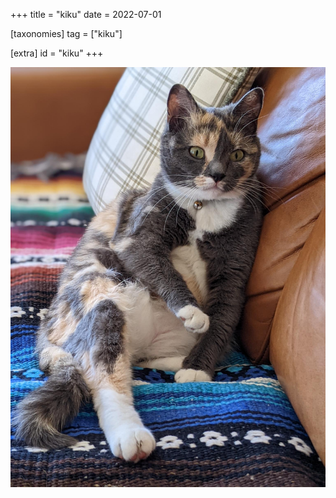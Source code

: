 +++
title = "kiku"
date = 2022-07-01

[taxonomies]
tag = ["kiku"]

[extra]
id = "kiku"
+++

<div class='pixels-photo is-large'>
  <img class="image" src="/images/kiku.jpg" alt="</>"/>
</div>
<br/>


